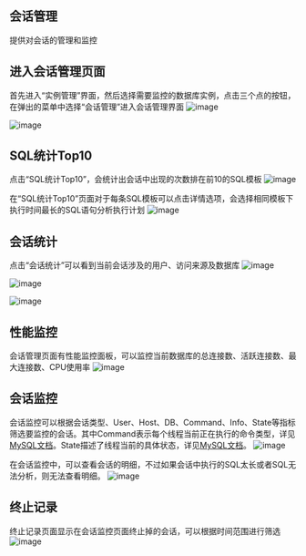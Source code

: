 ## 会话管理
  提供对会话的管理和监控

## 进入会话管理页面
  首先进入“实例管理”界面，然后选择需要监控的数据库实例，点击三个点的按钮，在弹出的菜单中选择“会话管理”进入会话管理界面
  ![image](/images/session-management-instance-click.png)

  ![image](/images/session-management-instance-page.png)

## SQL统计Top10
  点击“SQL统计Top10”，会统计出会话中出现的次数排在前10的SQL模板
  ![image](/images/session-management-sql-stat-top10.png)

  在“SQL统计Top10”页面对于每条SQL模板可以点击详情选项，会选择相同模板下执行时间最长的SQL语句分析执行计划
  ![image](/images/session-management-sql-stat-top10-detail.png)

## 会话统计
  点击“会话统计”可以看到当前会话涉及的用户、访问来源及数据库
  ![image](/images/session-management-session-stat-user.png)

  ![image](/images/session-management-session-stat-source.png)

  ![image](/images/session-management-session-stat-db.png)

## 性能监控
  会话管理页面有性能监控面板，可以监控当前数据库的总连接数、活跃连接数、最大连接数、CPU使用率
  ![image](/images/session-management-perf-monitor.png) 

## 会话监控
  会话监控可以根据会话类型、User、Host、DB、Command、Info、State等指标筛选要监控的会话。其中Command表示每个线程当前正在执行的命令类型，详见[MySQL文档](https://dev.mysql.com/doc/refman/8.4/en/thread-commands.html)。State描述了线程当前的具体状态，详见[MySQL文档](https://dev.mysql.com/doc/refman/8.4/en/general-thread-states.html)。
  ![image](/images/session-management-session-monitor.png)

  在会话监控中，可以查看会话的明细，不过如果会话中执行的SQL太长或者SQL无法分析，则无法查看明细。
  ![image](/images/session-management-session-detail.png)

## 终止记录
  终止记录页面显示在会话监控页面终止掉的会话，可以根据时间范围进行筛选
  ![image](/images/session-management-termination-record.png)